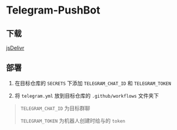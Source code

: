 # Telegram-PushBot

## 下载

[jsDelivr](https://cdn.jsdelivr.net/gh/CodyNotFound/Telegram-PushBot/telegram.yml)

## 部署

1. 在目标仓库的 `SECRETS` 下添加 `TELEGRAM_CHAT_ID` 和 `TELEGRAM_TOKEN`

2. 将 `telegram.yml` 放到目标仓库的 `.github/workflows` 文件夹下

> `TELEGRAM_CHAT_ID` 为目标群聊
>
> `TELEGRAM_TOKEN` 为机器人创建时给与的 `token`

